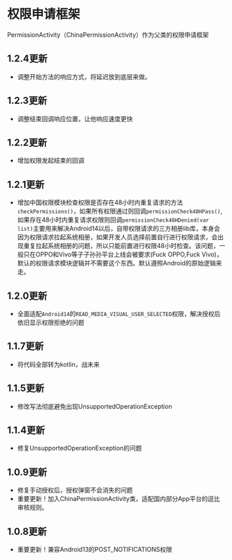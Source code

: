 # 权限申请框架

PermissionActivity（ChinaPermissionActivity）作为父类的权限申请框架

## 1.2.4更新

- 调整开始方法的响应方式，将延迟放到底层来做。

## 1.2.3更新

- 调整结束回调响应位置，让他响应速度更快

## 1.2.2更新

- 增加权限发起结束的回调

## 1.2.1更新

- 增加中国权限模块检查权限是否存在48小时内重复请求的方法`checkPermissions()`，如果所有权限通过则回调`permissionCheck48HPass()`,如果存在48小时内重复请求权限则回调`permissionCheck48HDenied(var list)`主要用来解决Android14以后，自带权限请求的三方相册lib库，本身会因为权限请求拉起系统相册，如果开发人员选择前置自行进行权限请求，会出现重复拉起系统相册的问题，所以只能前置进行权限48小时检查。该问题，一般只在OPPO和Vivo等子子孙孙平台上线会被要求(Fuck OPPO,Fuck Vivo)，默认的权限请求模块逻辑并不需要这个东西。默认遵照Android的原始逻辑来走。

## 1.2.0更新

- 全面适配`Android14`的`READ_MEDIA_VISUAL_USER_SELECTED`权限，解决授权后依旧显示权限拒绝的问题

## 1.1.7更新

- 将代码全部转为kotlin，战未来

## 1.1.5更新

- 修改写法彻底避免出现UnsupportedOperationException

## 1.1.4更新

- 修复UnsupportedOperationException的问题

## 1.0.9更新

- 修复手动授权后，授权弹窗不会消失的问题
- 重要更新！加入ChinaPermissionActivity类，适配国内部分App平台的逗比审核规则。

## 1.0.8更新

- 重要更新！兼容Android13的POST_NOTIFICATIONS权限
